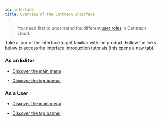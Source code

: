 ```yaml
---
id: interface
title: Overview of the Centreon interface
---
```


> You need first to understand the different [user roles](../users/users.md#user-roles) in Centreon Cloud.

Take a tour of the interface to get familiar with the product. Follow the links below to access the interface introduction tutorials (this opens a new tab).

### As an Editor

- [Discover the main menu](https://app.arcade.software/share/piyJh7IO1OtnMvuHEh5o)

- [Discover the top banner](https://app.arcade.software/share/rlazq3RJUcApVO6Vw3V3)

### As a User

- [Discover the main menu](https://app.arcade.software/share/j1cCyYghLIVpGAs2wW0x)

- [Discover the top banner](https://app.arcade.software/share/I7RA2Mj8n4BNi22LVTbr)
